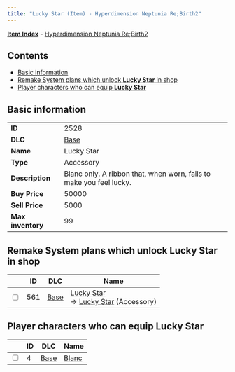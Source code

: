 ```yaml
---
title: "Lucky Star (Item) - Hyperdimension Neptunia Re;Birth2"
---
```


[**Item Index**](/neptunia/rb2/item/index.html) - [Hyperdimension Neptunia Re;Birth2](/neptunia/rb2)

## Contents

- [Basic information](#basic-information)
- [Remake System plans which unlock **Lucky Star** in shop](#remake-system-plans-which-unlock-lucky-star-in-shop)
- [Player characters who can equip **Lucky Star**](#player-characters-who-can-equip-lucky-star)

## Basic information

|   |   |
| -- | -- |
| **ID** | 2528 |
| **DLC** | [Base](/neptunia/rb2/dlc/0-base.html) |
| **Name** | Lucky Star |
| **Type** | Accessory |
| **Description** | Blanc only. A ribbon that, when worn, fails to make you feel lucky. |
| **Buy Price** | 50000 |
| **Sell Price** | 5000 |
| **Max inventory** | 99 |

## Remake System plans which unlock **Lucky Star** in shop

|    | ID | DLC | Name |
| -- | -- | --- | ---- |
| <input type="checkbox" id="rb2-remake-0-561" class="trackbox" /> | 561 | [Base](/neptunia/rb2/dlc/0-base.html) | [Lucky Star](/neptunia/rb2/remake/0-561-lucky-star.html)<br />→ [Lucky Star](/neptunia/rb2/item/0-2528-lucky-star.html) (Accessory) |

## Player characters who can equip **Lucky Star**

|    | ID | DLC | Name |
| -- | -- | --- | ---- |
| <input type="checkbox" id="rb2-player-0-4" class="trackbox" /> | 4 | [Base](/neptunia/rb2/dlc/0-base.html) | [Blanc](/neptunia/rb2/player/0-4-blanc.html) |